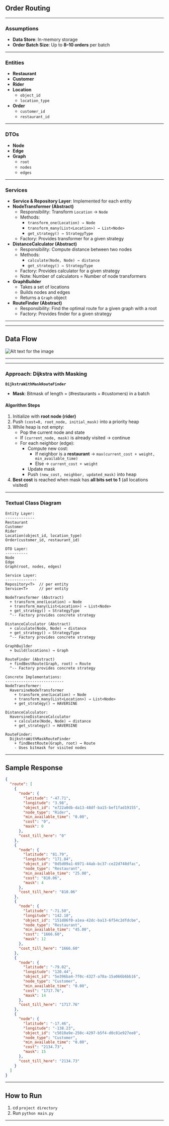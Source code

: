 ## Order Routing

---

### **Assumptions**

- **Data Store**: In-memory storage
- **Order Batch Size**: Up to **8–10 orders** per batch

---

### **Entities**

- **Restaurant**
- **Customer**
- **Rider**
- **Location**
  - `object_id`
  - `location_type`
- **Order**
  - `customer_id`
  - `restaurant_id`

---

### **DTOs**

- **Node**
- **Edge**
- **Graph**
  - `root`
  - `nodes`
  - `edges`

---

### **Services**

- **Service & Repository Layer**: Implemented for each entity
- **NodeTransformer (Abstract)**
  - Responsibility: Transform `Location` → `Node`
  - Methods:
    - `transform_one(Location) → Node`
    - `transform_many(List<Location>) → List<Node>`
    - `get_strategy() → StrategyType`
  - Factory: Provides transformer for a given strategy
- **DistanceCalculator (Abstract)**
  - Responsibility: Compute distance between two nodes
  - Methods:
    - `calculate(Node, Node) → distance`
    - `get_strategy() → StrategyType`
  - Factory: Provides calculator for a given strategy
  - Note: Number of calculators = Number of node transformers
- **GraphBuilder**
  - Takes a set of locations
  - Builds nodes and edges
  - Returns a `Graph` object
- **RouteFinder (Abstract)**
  - Responsibility: Find the optimal route for a given graph with a root
  - Factory: Provides finder for a given strategy

---

---

## Data Flow

![Alt text for the image](data%20flow.png "Data Flow")

---

---

### **Approach: Dijkstra with Masking**

**`DijkstraWithMaskRouteFinder`**

- **Mask**: Bitmask of length = (#restaurants + #customers) in a batch

#### Algorithm Steps

1. Initialize with **root node (rider)**
2. Push `(cost=0, root_node, initial_mask)` into a priority heap
3. While heap is not empty:
   - Pop the current node and state
   - If `(current_node, mask)` is already visited → continue
   - For each neighbor (edge):
     - Compute new cost:
       - If neighbor is a **restaurant** → `max(current_cost + weight, min_available_time)`
       - Else → `current_cost + weight`
     - Update mask
     - Push `(new_cost, neighbor, updated_mask)` into heap
4. **Best cost** is reached when mask has **all bits set to 1** (all locations visited)

---

### **Textual Class Diagram**

```
Entity Layer:
-------------
Restaurant
Customer
Rider
Location(object_id, location_type)
Order(customer_id, restaurant_id)

DTO Layer:
----------
Node
Edge
Graph(root, nodes, edges)

Service Layer:
--------------
Repository<T>  // per entity
Service<T>     // per entity

NodeTransformer (Abstract)
  + transform_one(Location) → Node
  + transform_many(List<Location>) → List<Node>
  + get_strategy() → StrategyType
  ^-- Factory provides concrete strategy

DistanceCalculator (Abstract)
  + calculate(Node, Node) → distance
  + get_strategy() → StrategyType
  ^-- Factory provides concrete strategy

GraphBuilder
  + build(locations) → Graph

RouteFinder (Abstract)
  + findBestRoute(Graph, root) → Route
  ^-- Factory provides concrete strategy

Concrete Implementations:
--------------------------
NodeTransformer:
  HaversineNodeTransformer
    + transform_one(Location) → Node
    + transform_many(List<Location>) → List<Node>
    + get_strategy() → HAVERSINE

DistanceCalculator:
  HaversineDistanceCalculator
    + calculate(Node, Node) → distance
    + get_strategy() → HAVERSINE

RouteFinder:
  DijkstraWithMaskRouteFinder
    + findBestRoute(Graph, root) → Route
    - Uses bitmask for visited nodes
```


---

## Sample Response

```json
{
  "route": [
    {
      "node": {
        "latitude": "-47.71",
        "longitude": "3.98",
        "object_id": "e722a0db-da13-48df-ba15-bef1fad19155",
        "node_type": "Rider",
        "min_available_time": "0.00",
        "cost": "0",
        "mask": 0
      },
      "cost_till_here": "0"
    },
    {
      "node": {
        "latitude": "81.79",
        "longitude": "171.84",
        "object_id": "0d5d09a1-6971-44ab-bc37-ce22d748dfac",
        "node_type": "Restaurant",
        "min_available_time": "25.00",
        "cost": "810.06",
        "mask": 4
      },
      "cost_till_here": "810.06"
    },
    {
      "node": {
        "latitude": "-71.50",
        "longitude": "142.10",
        "object_id": "151d86f0-a1ea-42dc-ba13-6f54c2dfdcbe",
        "node_type": "Restaurant",
        "min_available_time": "45.00",
        "cost": "1666.60",
        "mask": 12
      },
      "cost_till_here": "1666.60"
    },
    {
      "node": {
        "latitude": "-79.02",
        "longitude": "120.44",
        "object_id": "5e396ba4-7f0c-4327-a78a-15a066b6bb16",
        "node_type": "Customer",
        "min_available_time": "0.00",
        "cost": "1717.76",
        "mask": 14
      },
      "cost_till_here": "1717.76"
    },
    {
      "node": {
        "latitude": "-17.46",
        "longitude": "-138.23",
        "object_id": "c5010a9e-250c-4297-b5f4-d0c81e927ee8",
        "node_type": "Customer",
        "min_available_time": "0.00",
        "cost": "2134.73",
        "mask": 15
      },
      "cost_till_here": "2134.73"
    }
  ]
}

```


---

## How to Run

1. cd `project directory`
2. Run `python main.py`

---
